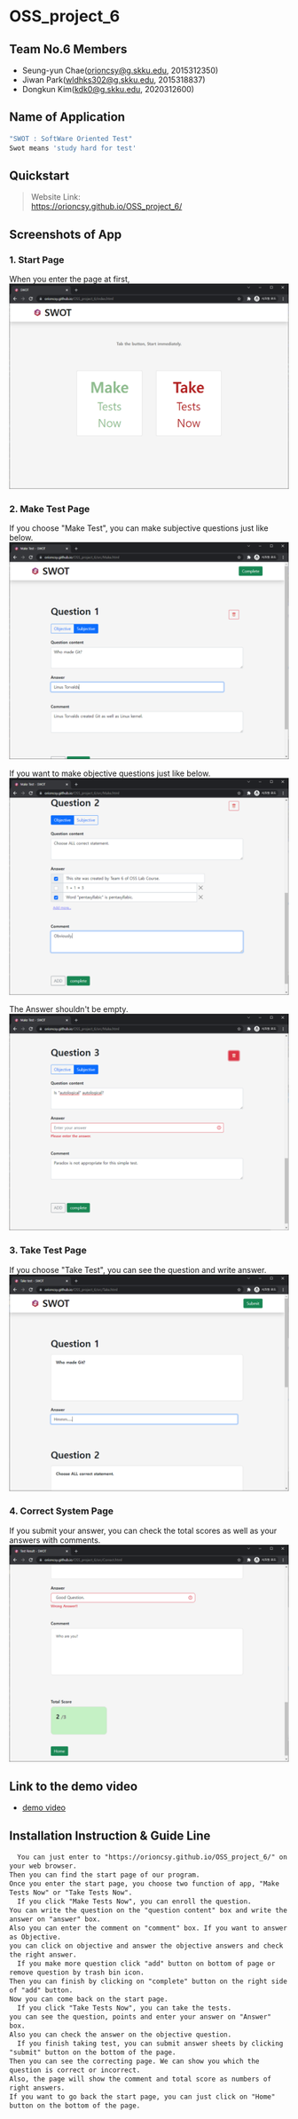 # OSS_project_6

## Team No.6 Members
- Seung-yun Chae(orioncsy@g.skku.edu, 2015312350)
- Jiwan Park(wldhks302@g.skku.edu, 2015318837)
- Dongkun Kim(kdk0@g.skku.edu, 2020312600)

## Name of Application

```js
"SWOT : SoftWare Oriented Test"
Swot means 'study hard for test'
```

## Quickstart  
> Website Link:  
> https://orioncsy.github.io/OSS_project_6/  

## Screenshots of App

### 1. Start Page

When you enter the page at first,
![image](./image/Capture01_StartPage.PNG)

### 2. Make Test Page

If you choose "Make Test", you can make subjective questions just like below.
![image](./image/Capture02_MakeTestPage-1.PNG)

If you want to make objective questions just like below.
![image](./image/Capture03_MakeTestPage-2.PNG)

The Answer shouldn't be empty.
![image](./image/Capture04_MakeTestPage-3.PNG)

### 3. Take Test Page

If you choose "Take Test", you can see the question and write answer.
![image](./image/Capture05_TakeTestPage.PNG)

### 4. Correct System Page
If you submit your answer, you can check the total scores as well as your answers with comments.
![image](./image/Capture06_TestResultPage.PNG)


## Link to the demo video


- [demo video]()


## Installation Instruction & Guide Line

```
  You can just enter to "https://orioncsy.github.io/OSS_project_6/" on your web browser.
Then you can find the start page of our program.
Once you enter the start page, you choose two function of app, "Make Tests Now" or "Take Tests Now".
  If you click "Make Tests Now", you can enroll the question.
You can write the question on the "question content" box and write the answer on "answer" box.
Also you can enter the comment on "comment" box. If you want to answer as Objective.
you can click on objective and answer the objective answers and check the right answer.
  If you make more question click "add" button on bottom of page or remove question by trash bin icon.
Then you can finish by clicking on "complete" button on the right side of "add" button.
Now you can come back on the start page.
  If you click "Take Tests Now", you can take the tests.
you can see the question, points and enter your answer on "Answer" box.
Also you can check the answer on the objective question.
  If you finish taking test, you can submit answer sheets by clicking "submit" button on the bottom of the page.
Then you can see the correcting page. We can show you which the question is correct or incorrect.
Also, the page will show the comment and total score as numbers of right answers.
If you want to go back the start page, you can just click on "Home" button on the bottom of the page. 
```



